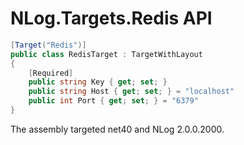 # NLog.Targets.Redis API

```cs
[Target("Redis")]
public class RedisTarget : TargetWithLayout
{
    [Required]
    public string Key { get; set; }
    public string Host { get; set; } = "localhost"
    public int Port { get; set; } = "6379"
}
```

The assembly targeted net40 and NLog 2.0.0.2000.